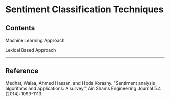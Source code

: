 # Sentiment Classification Techniques

## Contents
Machine Learning Approach

Lexical Based Approach

* * *
##
## Reference
Medhat, Walaa, Ahmed Hassan, and Hoda Korashy. "Sentiment analysis algorithms and applications: A survey." Ain Shams Engineering Journal 5.4 (2014): 1093-1113.
